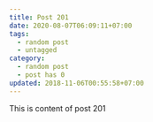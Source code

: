 ```yaml
---
title: Post 201
date: 2020-08-07T06:09:11+07:00
tags:
  - random post
  - untagged
category:
  - random post
  - post has 0
updated: 2018-11-06T00:55:58+07:00
---
```

This is content of post 201
